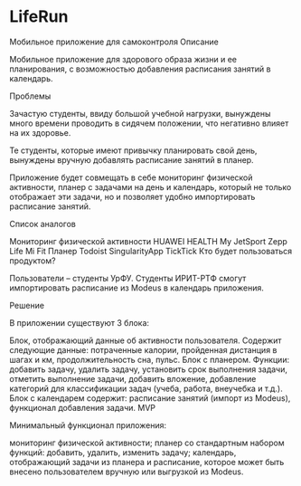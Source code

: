 # LifeRun
 Мобильное приложение для самоконтроля
 Описание

Мобильное приложение для здорового образа жизни и ее планирования, с возможностью добавления расписания занятий в календарь.

Проблемы

Зачастую студенты, ввиду большой учебной нагрузки, вынуждены много времени проводить в сидячем положении, что негативно влияет на их здоровье.

Те студенты, которые имеют привычку планировать свой день, вынуждены вручную добавлять расписание занятий в планер.

Приложение будет совмещать в себе мониторинг физической активности, планер с задачами на день и календарь, который не только отображает эти задачи, но и позволяет удобно импортировать расписание занятий.

Список аналогов

Мониторинг физической активности
HUAWEI HEALTH
My JetSport
Zepp Life
Mi Fit
Планер
Todoist
SingularityApp
TickTick
Кто будет пользоваться продуктом?

Пользователи – студенты УрФУ. Студенты ИРИТ-РТФ смогут импортировать расписание из Modeus в календарь приложения.

Решение

В приложении существуют 3 блока:

Блок, отображающий данные об активности пользователя. Содержит следующие данные:
потраченные калории,
пройденная дистанция в шагах и км,
продолжительность сна,
пульс.
Блок с планером. Функции:
добавить задачу,
удалить задачу,
установить срок выполнения задачи,
отметить выполнение задачи,
добавить вложение,
добавление категорий для классификации задач (учеба, работа, внеучебка и т.д.).
Блок с календарем содержит:
расписание занятий (импорт из Modeus),
функционал добавления задачи.
MVP

Минимальный функционал приложения:

мониторинг физической активности;
планер со стандартным набором функций: добавить, удалить, изменить задачу;
календарь, отображающий задачи из планера и расписание, которое может быть внесено пользователем вручную или выгрузкой из Modeus.
